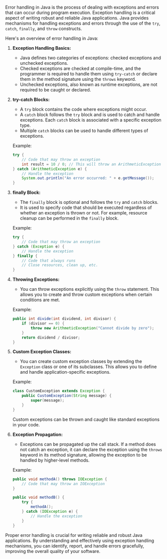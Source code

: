 Error handling in Java is the process of dealing with exceptions and errors that can occur during program execution. Exception handling is a critical aspect of writing robust and reliable Java applications. Java provides mechanisms for handling exceptions and errors through the use of the `try`, `catch`, `finally`, and `throw` constructs.

Here's an overview of error handling in Java:

1. **Exception Handling Basics:**

   - Java defines two categories of exceptions: checked exceptions and unchecked exceptions.
   - Checked exceptions are checked at compile-time, and the programmer is required to handle them using `try-catch` or declare them in the method signature using the `throws` keyword.
   - Unchecked exceptions, also known as runtime exceptions, are not required to be caught or declared.

2. **try-catch Blocks:**

   - A `try` block contains the code where exceptions might occur.
   - A `catch` block follows the `try` block and is used to catch and handle exceptions. Each `catch` block is associated with a specific exception type.
   - Multiple `catch` blocks can be used to handle different types of exceptions.

   Example:

   ```java
   try {
       // Code that may throw an exception
       int result = 10 / 0; // This will throw an ArithmeticException
   } catch (ArithmeticException e) {
       // Handle the exception
       System.out.println("An error occurred: " + e.getMessage());
   }
   ```

3. **finally Block:**

   - The `finally` block is optional and follows the `try` and `catch` blocks.
   - It is used to specify code that should be executed regardless of whether an exception is thrown or not. For example, resource cleanup can be performed in the `finally` block.

   Example:

   ```java
   try {
       // Code that may throw an exception
   } catch (Exception e) {
       // Handle the exception
   } finally {
       // Code that always runs
       // Close resources, clean up, etc.
   }
   ```

4. **Throwing Exceptions:**

   - You can throw exceptions explicitly using the `throw` statement. This allows you to create and throw custom exceptions when certain conditions are met.

   Example:

   ```java
   public int divide(int dividend, int divisor) {
       if (divisor == 0) {
           throw new ArithmeticException("Cannot divide by zero");
       }
       return dividend / divisor;
   }
   ```

5. **Custom Exception Classes:**

   - You can create custom exception classes by extending the `Exception` class or one of its subclasses. This allows you to define and handle application-specific exceptions.

   Example:

   ```java
   class CustomException extends Exception {
       public CustomException(String message) {
           super(message);
       }
   }
   ```

   Custom exceptions can be thrown and caught like standard exceptions in your code.

6. **Exception Propagation:**

   - Exceptions can be propagated up the call stack. If a method does not catch an exception, it can declare the exception using the `throws` keyword in its method signature, allowing the exception to be handled by higher-level methods.

   Example:

   ```java
   public void methodA() throws IOException {
       // Code that may throw an IOException
   }

   public void methodB() {
       try {
           methodA();
       } catch (IOException e) {
           // Handle the exception
       }
   }
   ```

Proper error handling is crucial for writing reliable and robust Java applications. By understanding and effectively using exception handling mechanisms, you can identify, report, and handle errors gracefully, improving the overall quality of your software.
